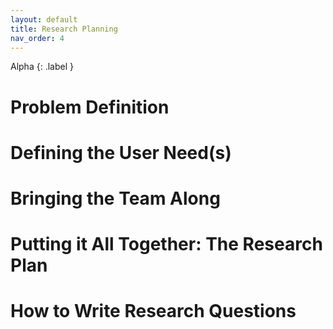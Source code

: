 ```yaml
---
layout: default
title: Research Planning
nav_order: 4
---
```


Alpha
{: .label }


# Problem Definition

# Defining the User Need(s)

# Bringing the Team Along

# Putting it All Together: The Research Plan

# How to Write Research Questions
